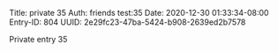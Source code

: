 Title: private 35
Auth: friends test:35
Date: 2020-12-30 01:33:34-08:00
Entry-ID: 804
UUID: 2e29fc23-47ba-5424-b908-2639ed2b7578

Private entry 35